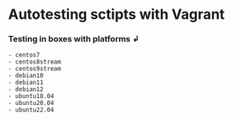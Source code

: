 # Autotesting sctipts with Vagrant

### Testing in boxes with platforms ↲

	- centos7
	- centos8stream
	- centos9stream
	- debian10
	- debian11
	- debian12
	- ubuntu18.04
	- ubuntu20.04
	- ubuntu22.04
